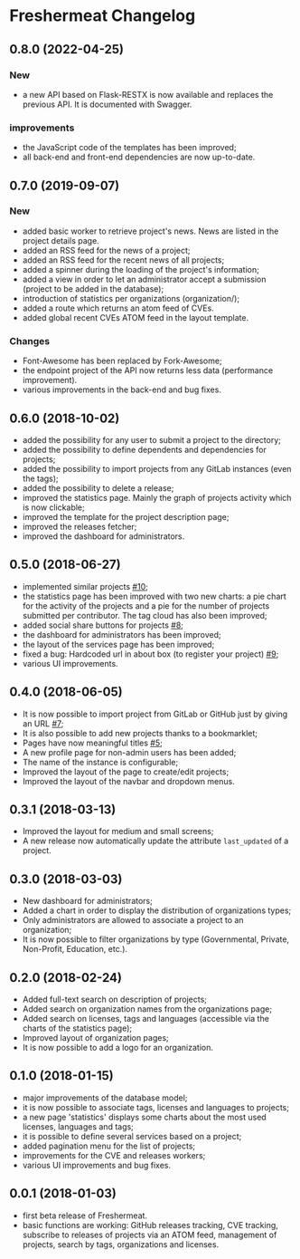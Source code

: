 Freshermeat Changelog
=====================

## 0.8.0 (2022-04-25)

### New

- a new API based on Flask-RESTX is now available and replaces the previous API.
  It is documented with Swagger.

### improvements

- the JavaScript code of the templates has been improved;
- all back-end and front-end dependencies are now up-to-date.


## 0.7.0 (2019-09-07)

### New

- added basic worker to retrieve project's news. News are listed in the
  project details page.
- added an RSS feed for the news of a project;
- added an RSS feed for the recent news of all projects;
- added a spinner during the loading of the project's information;
- added a view in order to let an administrator accept a submission (project
  to be added in the database);
- introduction of statistics per organizations (organization/<org-name>);
- added a route which returns an atom feed of CVEs.
- added global recent CVEs ATOM feed in the layout template.

### Changes

- Font-Awesome has been replaced by Fork-Awesome;
- the endpoint project of the API now returns less data (performance
  improvement).
- various improvements in the back-end and bug fixes.


## 0.6.0 (2018-10-02)

- added the possibility for any user to submit a project to the directory;
- added the possibility to define dependents and dependencies for projects;
- added the possibility to import projects from any GitLab instances (even the
  tags);
- added the possibility to delete a release;
- improved the statistics page. Mainly the graph of projects activity which is
  now clickable;
- improved the template for the project description page;
- improved the releases fetcher;
- improved the dashboard for administrators.

## 0.5.0 (2018-06-27)

- implemented similar projects
  [#10](https://git.sr.ht/~cedric/freshermeat/issues/10);
- the statistics page has been improved with two new charts: a pie chart for
  the activity of the projects and a pie for the number of projects submitted
  per contributor. The tag cloud has also been improved;
- added social share buttons for projects
  [#8](https://git.sr.ht/~cedric/freshermeat/issues/8);
- the dashboard for administrators has been improved;
- the layout of the services page has been improved;
- fixed a bug: Hardcoded url in about box (to register your project)
  [#9](https://git.sr.ht/~cedric/freshermeat/issues/9);
- various UI improvements.

## 0.4.0 (2018-06-05)

- It is now possible to import project from GitLab or GitHub just by giving
  an URL [#7](https://git.sr.ht/~cedric/freshermeat/issues/7);
- It is also possible to add new projects thanks to a bookmarklet;
- Pages have now meaningful titles
  [#5](https://git.sr.ht/~cedric/freshermeat/issues/5);
- A new profile page for non-admin users has been added;
- The name of the instance is configurable;
- Improved the layout of the page to create/edit projects;
- Improved the layout of the navbar and dropdown menus.

## 0.3.1 (2018-03-13)

- Improved the layout for medium and small screens;
- A new release now automatically update the attribute ``last_updated`` of a
  project.

## 0.3.0 (2018-03-03)

- New dashboard for administrators;
- Added a chart in order to display the distribution of organizations types;
- Only administrators are allowed to associate a project to an organization;
- It is now possible to filter organizations by type (Governmental, Private,
  Non-Profit, Education, etc.).

## 0.2.0 (2018-02-24)

- Added full-text search on description of projects;
- Added search on organization names from the organizations page;
- Added search on licenses, tags and languages (accessible via the charts of the
  statistics page);
- Improved layout of organization pages;
- It is now possible to add a logo for an organization.

## 0.1.0 (2018-01-15)

- major improvements of the database model;
- it is now possible to associate tags, licenses and languages to projects;
- a new page 'statistics' displays some charts about the most used licenses,
  languages and tags;
- it is possible to define several services based on a project;
- added pagination menu for the list of projects;
- improvements for the CVE and releases workers;
- various UI improvements and bug fixes.

## 0.0.1 (2018-01-03)

- first beta release of Freshermeat.
- basic functions are working: GitHub releases tracking, CVE tracking,
  subscribe to releases of projects via an ATOM feed, management of
  projects, search by tags, organizations and licenses.
